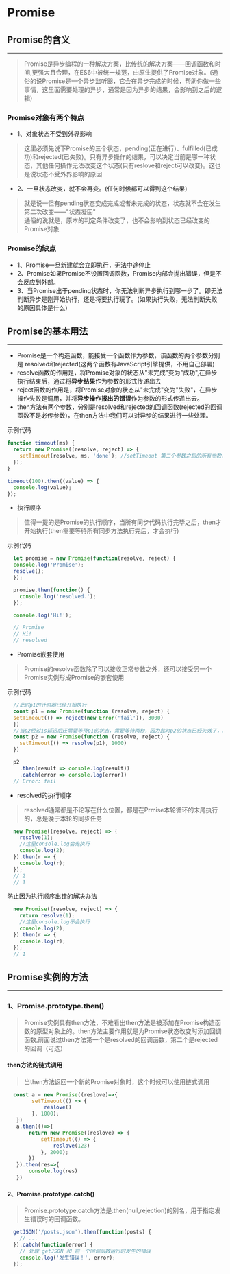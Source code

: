 # Promise

## Promise的含义

---

> Promise是异步编程的一种解决方案，比传统的解决方案——回调函数和时间,更强大且合理，在ES6中被统一规范，由原生提供了Promise对象。(通俗的说Promise是一个异步监听器，它会在异步完成的时候，帮助你做一些事情，这里面需要处理的异步，通常是因为异步的结果，会影响到之后的逻辑)

### Promise对象有两个特点

- 1、对象状态不受到外界影响

> 这里必须先说下Promise的三个状态，pending(正在进行)、fulfilled(已成功)和rejected(已失败)。只有异步操作的结果，可以决定当前是哪一种状态，其他任何操作无法改变这个状态(只有reslove和reject可以改变)。这也是说状态不受外界影响的原因

- 2、一旦状态改变，就不会再变。(任何时候都可以得到这个结果)

> 就是说一但有pending状态变成完成或者未完成的状态，状态就不会在发生第二次改变——"状态凝固"</br>
通俗的说就是，原本的判定条件改变了，也不会影响到状态已经改变的Promise对象

### Promise的缺点

- 1、Promise一旦新建就会立即执行，无法中途停止
- 2、Promise如果Promise不设置回调函数，Promise内部会抛出错误，但是不会反应到外部。
- 3、当Promise出于pending状态时，你无法判断异步执行到哪一步了。即无法判断异步是刚开始执行，还是将要执行玩了。(如果执行失败，无法判断失败的原因具体是什么)

## Promise的基本用法

---

- Promise是一个构造函数，能接受一个函数作为参数，该函数的两个参数分别是 resolved和rejected(这两个函数有JavaScript引擎提供，不用自己部署)
- resolve函数的作用是，将Promise对象的状态从"未完成"变为"成功",在异步执行结束后，通过将**异步结果**作为参数的形式传递出去
- reject函数的作用是，将Promise对象的状态从"未完成"变为"失败"，在异步操作失败是调用，并将**异步操作报出的错误**作为参数的形式传递出去。
- then方法有两个参数，分别是resolved和rejected的回调函数(rejected的回调函数不是必传参数)，在then方法中我们可以对异步的结果进行一些处理。

示例代码

```javascript
function timeout(ms) {
  return new Promise((resolve, reject) => {
    setTimeout(resolve, ms, 'done'); //setTimeout 第二个参数之后的所有参数，会被当做第一个函数的参数传入到第一个函数中
  });
}

timeout(100).then((value) => {
  console.log(value);
});
```

- 执行顺序

> 值得一提的是Promise的执行顺序，当所有同步代码执行完毕之后，then才开始执行(then需要等待所有同步方法执行完后，才会执行)

示例代码

```javascript
  let promise = new Promise(function(resolve, reject) {
  console.log('Promise');
  resolve();
  });

  promise.then(function() {
    console.log('resolved.');
  });

  console.log('Hi!');

  // Promise
  // Hi!
  // resolved
```

- Promise嵌套使用

> Promise的resolve函数除了可以接收正常参数之外，还可以接受另一个Promise实例形成Promise的嵌套使用

示例代码

```javascript
  //此时p1的计时器已经开始执行
  const p1 = new Promise(function (resolve, reject) {
  setTimeout(() => reject(new Error('fail')), 3000)
  })
  //当p2经过1s延迟后还需要等待p1的状态，需要等待两秒，因为此时p2的状态已经失效了，所以then方法的回调是p1的resolved(成功)的回调
  const p2 = new Promise(function (resolve, reject) {
    setTimeout(() => resolve(p1), 1000)
  })

  p2
    .then(result => console.log(result))
    .catch(error => console.log(error))
  // Error: fail
```

- resolved的执行顺序

> resolved通常都是不论写在什么位置，都是在Prmise本轮循环的末尾执行的，总是晚于本轮的同步任务

```javascript
  new Promise((resolve, reject) => {
    resolve(1);
    //这里console.log会先执行
    console.log(2);
  }).then(r => {
    console.log(r);
  });
  // 2
  // 1
```

防止因为执行顺序出错的解决办法

```javascript
  new Promise((resolve, reject) => {
    return resolve(1);
    //这里console.log不会执行
    console.log(2);
  }).then(r => {
    console.log(r);
  });
  // 1
```

## Promise实例的方法

---

### 1、Promise.prototype.then()

> Promise实例具有then方法，不难看出then方法是被添加在Promise构造函数的原型对象上的。then方法主要作用就是为Promise状态改变时添加回调函数,前面说过then方法第一个是resolved的回调函数，第二个是rejected的回调（可选）

#### then方法的链式调用

> 当then方法返回一个新的Promise对象时，这个时候可以使用链式调用

```javascript
  const a = new Promise((reslove)=>{
        setTimeout(() => {
            reslove()
        }, 1000);
   })
   a.then(()=>{
       return new Promise((reslove) => {
           setTimeout(() => {
               reslove(123)
           }, 2000);
       })
   }).then(res=>{
       console.log(res)
   })
```

#### 2、Promise.prototype.catch()

> Promise.prototype.catch方法是.then(null,rejection)的别名，用于指定发生错误时的回调函数。

```javascript
  getJSON('/posts.json').then(function(posts) {
    // ...
  }).catch(function(error) {
    // 处理 getJSON 和 前一个回调函数运行时发生的错误
    console.log('发生错误！', error);
  });
```